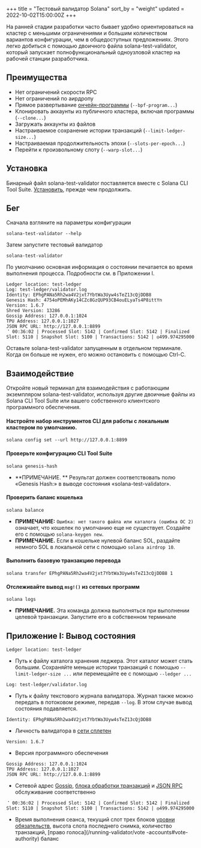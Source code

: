 +++
title = "Тестовый валидатор Solana"
sort_by = "weight"
updated = 2022-10-02T15:00:00Z
+++

На ранней стадии разработки часто бывает удобно ориентироваться на кластер с меньшими ограничениями и большим количеством вариантов конфигурации, чем в общедоступных предложениях. Этого легко добиться с помощью двоичного файла solana-test-validator, который запускает полнофункциональный одноузловой кластер на рабочей станции разработчика.

## Преимущества

- Нет ограничений скорости RPC
- Нет ограничений по аирдропу
- Прямое развертывание [ончейн-программы](ончейн-программы/обзор) (`--bpf-program...`)
- Клонировать аккаунты из публичного кластера, включая программы (`--clone...`)
- Загружать аккаунты из файлов
- Настраиваемое сохранение истории транзакций (`--limit-ledger-size...`)
- Настраиваемая продолжительность эпохи (`--slots-per-epoch...`)
- Перейти к произвольному слоту (`--warp-slot...`)

## Установка

Бинарный файл solana-test-validator поставляется вместе с Solana CLI Tool Suite. [Установить](/cli/install-solana-cli-tools), прежде чем продолжить.

## Бег

Сначала взгляните на параметры конфигурации

```
solana-test-validator --help
```

Затем запустите тестовый валидатор

```
solana-test-validator
```

По умолчанию основная информация о состоянии печатается во время выполнения процесса. Подробности см. в Приложении I.

```
Ledger location: test-ledger
Log: test-ledger/validator.log
Identity: EPhgPANa5Rh2wa4V2jxt7YbtWa3Uyw4sTeZ13cQjDDB8
Genesis Hash: 4754oPEMhAKy14CZc8GzQUP93CB4ouELyaTs4P8ittYn
Version: 1.6.7
Shred Version: 13286
Gossip Address: 127.0.0.1:1024
TPU Address: 127.0.0.1:1027
JSON RPC URL: http://127.0.0.1:8899
⠈ 00:36:02 | Processed Slot: 5142 | Confirmed Slot: 5142 | Finalized Slot: 5110 | Snapshot Slot: 5100 | Transactions: 5142 | ◎499.974295000
```

Оставьте solana-test-validator запущенным в отдельном терминале. Когда он больше не нужен, его можно остановить с помощью Ctrl-C.

## Взаимодействие

Откройте новый терминал для взаимодействия с работающим экземпляром solana-test-validator, используя другие двоичные файлы из Solana CLI Tool Suite или вашего собственного клиентского программного обеспечения.

#### Настройте набор инструментов CLI для работы с локальным кластером по умолчанию.

```
solana config set --url http://127.0.0.1:8899
```

#### Проверьте конфигурацию CLI Tool Suite

```
solana genesis-hash
```

- **ПРИМЕЧАНИЕ. ** Результат должен соответствовать полю «Genesis Hash:» в выводе состояния «solana-test-validator».

#### Проверить баланс кошелька

```
solana balance
```

- **ПРИМЕЧАНИЕ:** `Ошибка: нет такого файла или каталога (ошибка ОС 2)` означает, что кошелек по умолчанию еще не существует. Создайте его с помощью `solana-keygen new`.
- **ПРИМЕЧАНИЕ.** Если в кошельке нулевой баланс SOL, раздайте немного SOL в локальной сети с помощью `solana airdrop 10`.

#### Выполнить базовую транзакцию перевода

```
solana transfer EPhgPANa5Rh2wa4V2jxt7YbtWa3Uyw4sTeZ13cQjDDB8 1
```

#### Отслеживайте вывод `msg!()` из сетевых программ

```
solana logs
```

- **ПРИМЕЧАНИЕ.** Эта команда должна выполняться при выполнении целевой транзакции. Запустите его в собственном терминале

## Приложение I: Вывод состояния

```
Ledger location: test-ledger
```

- Путь к файлу каталога хранения леджера. Этот каталог может стать большим. Сохраняйте меньше истории транзакций с помощью `--limit-ledger-size ...` или перемещайте ее с помощью `--ledger ...`

```
Log: test-ledger/validator.log
```

- Путь к файлу текстового журнала валидатора. Журнал также можно передать в потоковом режиме, передав `--log`. В этом случае вывод состояния подавляется.

```
Identity: EPhgPANa5Rh2wa4V2jxt7YbtWa3Uyw4sTeZ13cQjDDB8
```

- Личность валидатора в [сети сплетен](/validator/gossip#gossip-overview)

```
Version: 1.6.7
```

- Версия программного обеспечения

```
Gossip Address: 127.0.0.1:1024
TPU Address: 127.0.0.1:1027
JSON RPC URL: http://127.0.0.1:8899
```

- Сетевой адрес [Gossip](/validator/gossip#gossip-overview), [блока обработки транзакций](/validator/tpu) и [JSON RPC](clients/jsonrpc-api#json-rpc-api-reference) обслуживание соответственно

```
⠈ 00:36:02 | Processed Slot: 5142 | Confirmed Slot: 5142 | Finalized Slot: 5110 | Snapshot Slot: 5100 | Transactions: 5142 | ◎499.974295000
```

- Время выполнения сеанса, текущий слот трех блоков [уровни обязательств](clients/jsonrpc-api#configuring-state-commitment), высота слота последнего снимка, количество транзакций, [право голоса](/running-validator/vote -accounts#vote-authority) баланс
